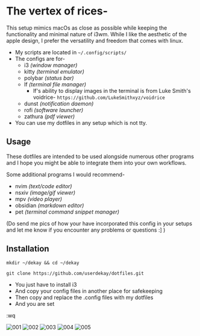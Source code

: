 # The vertex of rices-

This setup mimics macOs as close as possible while keeping the functionality and minimal nature of i3wm.
While I like the aesthetic of the apple design, I prefer the versatility and freedom that comes with linux.

- My scripts are located in ```~/.config/scripts/```
- The configs are for-
    - i3 *(window manager)*
    - kitty *(terminal emulator)*
    - polybar *(status bar)*
    - lf *(terminal file manager)*
        - lf's ability to display images in the terminal is from Luke Smith's voidrice- ```https://github.com/LukeSmithxyz/voidrice``` 
    - dunst *(notification daemon)*
    - rofi *(software launcher)*
    - zathura *(pdf viewer)*
- You can use my dotfiles in any setup which is not tty.

 
## Usage

These dotfiles are intended to be used alongside numerous other programs and I hope you might be able to integrate them into your own workflows. 

Some additional programs I would recommend-

- nvim *(text/code editor)*
- nsxiv *(image/gif viewer)*
- mpv *(video player)*
- obsidian *(markdown editor)*
- pet *(terminal command snippet manager)*

(Do send me pics of how your have incorporated this config in your setups and let me know if you encounter any problems or questions :] )


## Installation

```mkdir ~/dekay && cd ~/dekay```

```git clone https://github.com/userdekay/dotfiles.git``` 

- You just have to install i3
- And copy your config files in another place for safekeeping
- Then copy and replace the .config files with my dotfiles
- And you are set

:wq


![001](.pics/004.png)
![002](.pics/006.png)
![003](.pics/005.png)
![004](.pics/007.png)
![005](.pics/003.png)
